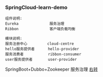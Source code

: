 
### SpringCloud-learn-demo


    组件说明:
    Eureka              服务治理
    Ribbon              客户端负载均衡
    
    模块说明:
    服务注册中心         cloud-centre  
    hello服务提供者      hello-provider 
    服务消费者           ribbon-consumer 
    user服务提供者       user-provider
    
    
    
    
   SpringBoot+Dubbo+Zookeeper 服务治理 [右转](https://github.com/jxnu-liguobin/SpringBoot-Dubbo)
    

